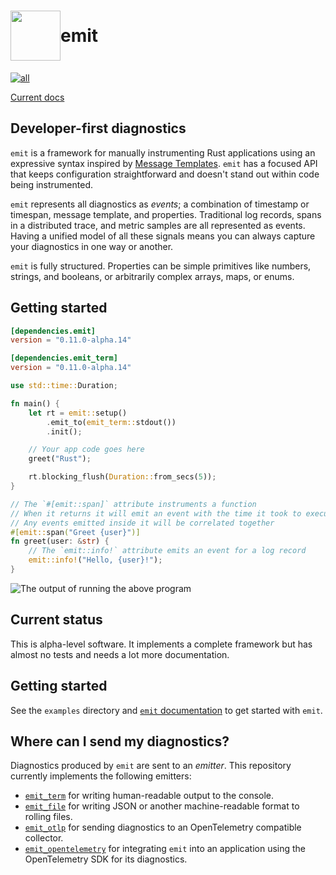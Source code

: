 <h1 style="display: flex; align-items: center">
<img style="display: inline" height="80px" width="80px" src="https://raw.githubusercontent.com/emit-rs/emit/main/asset/logo.svg" aria-hidden="true"> emit
</h1>

[![all](https://github.com/emit-rs/emit/actions/workflows/all.yml/badge.svg)](https://github.com/emit-rs/emit/actions/workflows/all.yml)

[Current docs](https://docs.rs/emit/0.11.0-alpha.14/emit/index.html)

## Developer-first diagnostics

`emit` is a framework for manually instrumenting Rust applications using an expressive syntax inspired by [Message Templates](https://messagetemplates.org). `emit` has a focused API that keeps configuration straightforward and doesn't stand out within code being instrumented.

`emit` represents all diagnostics as _events_; a combination of timestamp or timespan, message template, and properties. Traditional log records, spans in a distributed trace, and metric samples are all represented as events. Having a unified model of all these signals means you can always capture your diagnostics in one way or another.

`emit` is fully structured. Properties can be simple primitives like numbers, strings, and booleans, or arbitrarily complex arrays, maps, or enums.

## Getting started

```toml
[dependencies.emit]
version = "0.11.0-alpha.14"

[dependencies.emit_term]
version = "0.11.0-alpha.14"
```

```rust
use std::time::Duration;

fn main() {
    let rt = emit::setup()
        .emit_to(emit_term::stdout())
        .init();

    // Your app code goes here
    greet("Rust");

    rt.blocking_flush(Duration::from_secs(5));
}

// The `#[emit::span]` attribute instruments a function
// When it returns it will emit an event with the time it took to execute
// Any events emitted inside it will be correlated together 
#[emit::span("Greet {user}")]
fn greet(user: &str) {
    // The `emit::info!` attribute emits an event for a log record
    emit::info!("Hello, {user}!");
}
```

![The output of running the above program](https://github.com/emit-rs/emit/blob/main/asset/emit_term.png?raw=true)

## Current status

This is alpha-level software. It implements a complete framework but has almost no tests and needs a lot more documentation. 

## Getting started

See the `examples` directory and [`emit` documentation](https://docs.rs/emit/0.11.0-alpha.14/emit/index.html) to get started with `emit`.

## Where can I send my diagnostics?

Diagnostics produced by `emit` are sent to an _emitter_. This repository currently implements the following emitters:

- [`emit_term`](https://docs.rs/emit_term/0.11.0-alpha.14/emit_term/index.html) for writing human-readable output to the console.
- [`emit_file`](https://docs.rs/emit_file/0.11.0-alpha.14/emit_file/index.html) for writing JSON or another machine-readable format to rolling files.
- [`emit_otlp`](https://docs.rs/emit_otlp/0.11.0-alpha.14/emit_otlp/index.html) for sending diagnostics to an OpenTelemetry compatible collector.
- [`emit_opentelemetry`](https://docs.rs/emit_opentelemetry/0.11.0-alpha.14/emit_opentelemetry/index.html) for integrating `emit` into an application using the OpenTelemetry SDK for its diagnostics.
